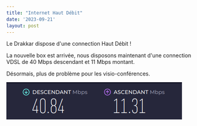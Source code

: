 ```yaml
---
title: "Internet Haut Débit"
date: '2023-09-21'
layout: post
---
```


Le Drakkar dispose d'une connection Haut Débit !

La nouvelle box est arrivée, nous disposons maintenant d'une connection VDSL de 40 Mbps descendant et 11 Mbps montant.

Désormais, plus de problème pour les visio-conférences. 


![haut-debit.png](haut-debit.png)
